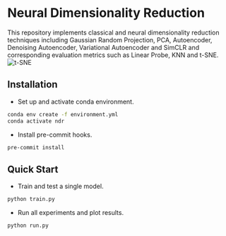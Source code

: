 # Neural Dimensionality Reduction

This repository implements classical and neural dimensionality reduction techniques including Gaussian Random Projection, PCA, Autoencoder, Denoising Autoencoder, Variational Autoencoder and SimCLR and corresponding evaluation metrics such as Linear Probe, KNN and t-SNE.
![t-SNE](https://user-images.githubusercontent.com/103356034/167145092-487b6004-d71d-4e77-9242-5db3d55edc0c.png)

## Installation

- Set up and activate conda environment.

```bash
conda env create -f environment.yml
conda activate ndr
```

- Install pre-commit hooks.

```bash
pre-commit install
```

## Quick Start

- Train and test a single model.

```bash
python train.py
```

- Run all experiments and plot results.

```bash
python run.py
```
